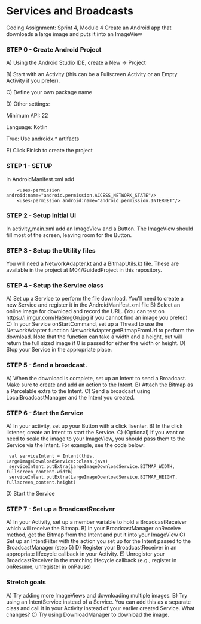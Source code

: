 # Services and Broadcasts
Coding Assignment: Sprint 4, Module 4
Create an Android app that downloads a large image and puts it into an ImageView

### STEP 0 - Create Android Project
A) Using the Android Studio IDE, create a New -> Project

B) Start with an Activity (this can be a Fullscreen Activity or an Empty Activity if you prefer).

C) Define your own package name

D) Other settings:

Minimum API: 22

Language: Kotlin

True: Use androidx.* artifacts

E) Click Finish to create the project

### STEP 1 - SETUP
In AndroidManifest.xml add 

        <uses-permission android:name="android.permission.ACCESS_NETWORK_STATE"/>
        <uses-permission android:name="android.permission.INTERNET"/>

### STEP 2 - Setup Initial UI 

In activity_main.xml add an ImageView and a Button. The ImageView should fill most of the screen, leaving room for the Button.

### STEP 3 - Setup the Utility files
You will need a NetworkAdapter.kt and a BitmapUtils.kt file. These are available in the project at M04/GuidedProject in this repository.

### STEP 4 - Setup the Service class
A) Set up a Service to perform the file download. You'll need to create a new Service and register it in the AndroidManifest.xml file
B) Select an online image for download and record the URL. (You can test on https://i.imgur.com/HaSmgGn.jpg if you cannot find an image you prefer.)
C) In your Service onStartCommand, set up a Thread to use the NetworkAdapter function NetworkAdapter.getBitmapFromUrl to perform the download. Note that the function can take a width and a height, but will return the full sized image if 0 is passed for either the width or height.
D) Stop your Service in the appropriate place.

### STEP 5 - Send a broadcast.
A) When the download is complete, set up an Intent to send a Broadcast. Make sure to create and add an action to the Intent.
B) Attach the Bitmap as a Parcelable extra to the Intent.
C) Send a broadcast using LocalBroadcastManager and the Intent you created. 

### STEP 6 - Start the Service
A) In your activity, set up your Button with a click lisenter.
B) In the click listener, create an Intent to start the Service.
C) (Optional) If you want or need to scale the image to your ImageView, you should pass them to the Service via the Intent. For example, see the code below:

     val serviceIntent = Intent(this, LargeImageDownloadService::class.java)
     serviceIntent.putExtra(LargeImageDownloadService.BITMAP_WIDTH, fullscreen_content.width)
     serviceIntent.putExtra(LargeImageDownloadService.BITMAP_HEIGHT, fullscreen_content.height)

D) Start the Service 

### STEP 7 - Set up a BroadcastReceiver
A) In your Activity, set up a member variable to hold a BroadcastReceiver which will receive the Bitmap.
B) In your BroadcastManager onReceive method, get the Bitmap from the Intent and put it into your ImageView
C) Set up an IntentFilter with the action you set up for the Intent passed to the BroadcastManager (step 5)
D) Register your BroadcastReceiver in an appropriate lifecycle callback in your Activity.
E) Unregister your BroadcastReceiver in the matching lifecycle callback (e.g., register in onResume, unregister in onPause)

### Stretch goals
A) Try adding more ImageViews and downloading multiple images.
B) Try using an IntentService instead of a Service. You can add this as a separate class and call it in your Activity instead of your earlier created Service. What changes?
C) Try using DownloadManager to download the image.
